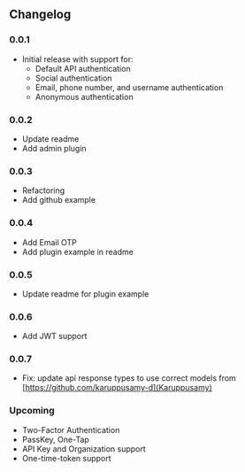 ## Changelog

### 0.0.1

- Initial release with support for:
    - Default API authentication
    - Social authentication
    - Email, phone number, and username authentication
    - Anonymous authentication

### 0.0.2

- Update readme
- Add admin plugin

### 0.0.3

- Refactoring
- Add github example

### 0.0.4

- Add Email OTP
- Add plugin example in readme

### 0.0.5

- Update readme for plugin example

### 0.0.6

- Add JWT support

### 0.0.7

- Fix: update api response types to use correct models from [https://github.com/karuppusamy-d](Karuppusamy)

### Upcoming

- Two-Factor Authentication
- PassKey, One-Tap
- API Key and Organization support
- One-time-token support